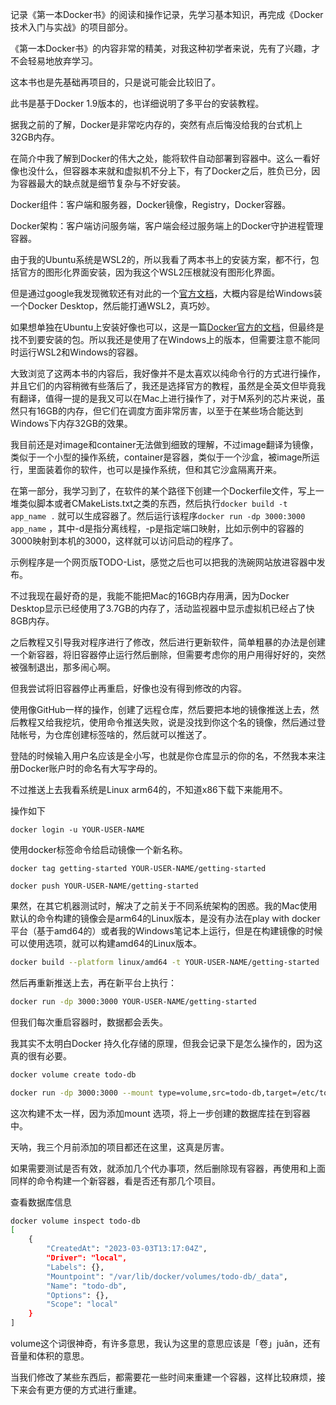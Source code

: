 记录《第一本Docker书》的阅读和操作记录，先学习基本知识，再完成《Docker技术入门与实战》的项目部分。

《第一本Docker书》的内容非常的精美，对我这种初学者来说，先有了兴趣，才不会轻易地放弃学习。

这本书也是先基础再项目的，只是说可能会比较旧了。

此书是基于Docker 1.9版本的，也详细说明了多平台的安装教程。

据我之前的了解，Docker是非常吃内存的，突然有点后悔没给我的台式机上32GB内存。



在简介中我了解到Docker的伟大之处，能将软件自动部署到容器中。这么一看好像也没什么，但容器本来就和虚拟机不分上下，有了Docker之后，胜负已分，因为容器最大的缺点就是细节复杂与不好安装。

Docker组件：客户端和服务器，Docker镜像，Registry，Docker容器。

Docker架构：客户端访问服务端，客户端会经过服务端上的Docker守护进程管理容器。



由于我的Ubuntu系统是WSL2的，所以我看了两本书上的安装方案，都不行，包括官方的图形化界面安装，因为我这个WSL2压根就没有图形化界面。

但是通过google我发现微软还有对此的一个[官方文档](https://learn.microsoft.com/zh-cn/windows/wsl/tutorials/wsl-containers)，大概内容是给Windows装一个Docker Desktop，然后能打通WSL2，真巧妙。

如果想单独在Ubuntu上安装好像也可以，这是一篇[Docker官方的文档](https://docs.docker.com/engine/install/ubuntu/)，但最终是找不到要安装的包。所以我还是使用了在Windows上的版本，但需要注意不能同时运行WSL2和Windows的容器。

大致浏览了这两本书的内容后，我好像并不是太喜欢以纯命令行的方式进行操作，并且它们的内容稍微有些落后了，我还是选择官方的教程，虽然是全英文但毕竟我有翻译，值得一提的是我又可以在Mac上进行操作了，对于M系列的芯片来说，虽然只有16GB的内存，但它们在调度方面非常厉害，以至于在某些场合能达到Windows下内存32GB的效果。



我目前还是对image和container无法做到细致的理解，不过image翻译为镜像，类似于一个小型的操作系统，container是容器，类似于一个沙盒，被image所运行，里面装着你的软件，也可以是操作系统，但和其它沙盒隔离开来。



在第一部分，我学习到了，在软件的某个路径下创建一个Dockerfile文件，写上一堆类似脚本或者CMakeLists.txt之类的东西，然后执行`docker build -t app_name .` 就可以生成容器了。然后运行该程序`docker run -dp 3000:3000 app_name` ，其中-d是指分离线程，-p是指定端口映射，比如示例中的容器的3000映射到本机的3000，这样就可以访问启动的程序了。

示例程序是一个网页版TODO-List，感觉之后也可以把我的洗碗网站放进容器中发布。

不过我现在最好奇的是，我能不能把Mac的16GB内存用满，因为Docker Desktop显示已经使用了3.7GB的内存了，活动监视器中显示虚拟机已经占了快8GB内存。



之后教程又引导我对程序进行了修改，然后进行更新软件，简单粗暴的办法是创建一个新容器，将旧容器停止运行然后删除，但需要考虑你的用户用得好好的，突然被强制退出，那多闹心啊。

但我尝试将旧容器停止再重启，好像也没有得到修改的内容。



使用像GitHub一样的操作，创建了远程仓库，然后要把本地的镜像推送上去，然后教程又给我挖坑，使用命令推送失败，说是没找到你这个名的镜像，然后通过登陆帐号，为仓库创建标签啥的，然后就可以推送了。

登陆的时候输入用户名应该是全小写，也就是你仓库显示的你的名，不然我本来注册Docker账户时的命名有大写字母的。

不过推送上去我看系统是Linux arm64的，不知道x86下载下来能用不。

操作如下

`docker login -u YOUR-USER-NAME`

使用docker标签命令给启动镜像一个新名称。

`docker tag getting-started YOUR-USER-NAME/getting-started`

`docker push YOUR-USER-NAME/getting-started`



果然，在其它机器测试时，解决了之前关于不同系统架构的困惑。我的Mac使用默认的命令构建的镜像会是arm64的Linux版本，是没有办法在play with docker平台（基于amd64的）或者我的Windows笔记本上运行，但是在构建镜像的时候可以使用选项，就可以构建amd64的Linux版本。

```bash
docker build --platform linux/amd64 -t YOUR-USER-NAME/getting-started .
```

然后再重新推送上去，再在新平台上执行：

```bash
docker run -dp 3000:3000 YOUR-USER-NAME/getting-started
```



但我们每次重启容器时，数据都会丢失。

我其实不太明白Docker 持久化存储的原理，但我会记录下是怎么操作的，因为这真的很有必要。

```bash
docker volume create todo-db
```

```bash
docker run -dp 3000:3000 --mount type=volume,src=todo-db,target=/etc/todos getting-started
```

这次构建不太一样，因为添加mount 选项，将上一步创建的数据库挂在到容器中。

天呐，我三个月前添加的项目都还在这里，这真是厉害。

如果需要测试是否有效，就添加几个代办事项，然后删除现有容器，再使用和上面同样的命令构建一个新容器，看是否还有那几个项目。



查看数据库信息

```bash
docker volume inspect todo-db
[
    {
        "CreatedAt": "2023-03-03T13:17:04Z",
        "Driver": "local",
        "Labels": {},
        "Mountpoint": "/var/lib/docker/volumes/todo-db/_data",
        "Name": "todo-db",
        "Options": {},
        "Scope": "local"
    }
]
```



volume这个词很神奇，有许多意思，我认为这里的意思应该是「卷」juǎn，还有音量和体积的意思。



当我们修改了某些东西后，都需要花一些时间来重建一个容器，这样比较麻烦，接下来会有更方便的方式进行重建。